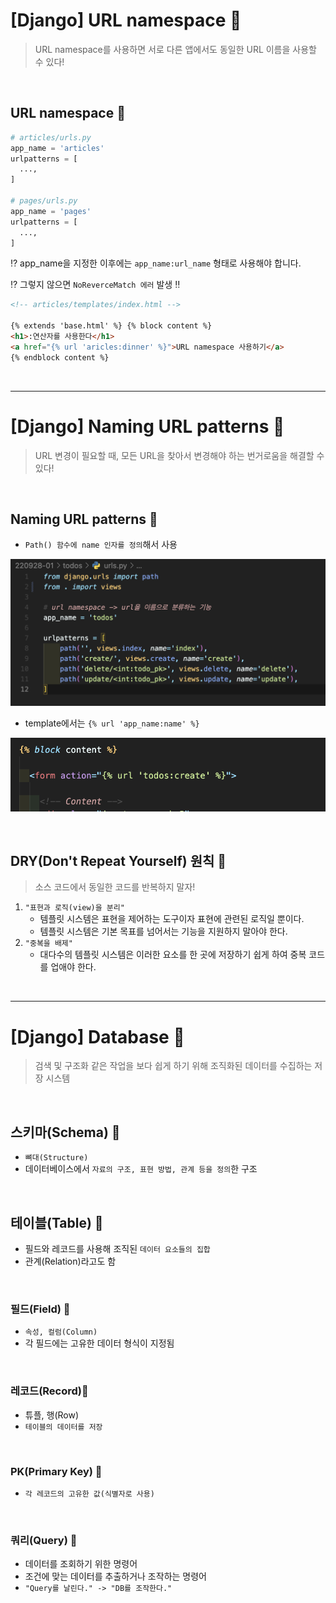 # [Django] URL namespace 📝

> URL namespace를 사용하면 서로 다른 앱에서도 동일한 URL 이름을 사용할 수 있다!

<br />

## **URL namespace 💭**

```python
# articles/urls.py
app_name = 'articles'
urlpatterns = [
  ...,
]

# pages/urls.py
app_name = 'pages'
urlpatterns = [
  ...,
]
```

⁉ app_name을 지정한 이후에는 `app_name:url_name` 형태로 사용해야 합니다.

⁉️ 그렇지 않으면 `NoReverceMatch 에러` 발생 ‼️

```html
<!-- articles/templates/index.html -->

{% extends 'base.html' %} {% block content %}
<h1>:연산자를 사용한다</h1>
<a href="{% url 'aricles:dinner' %}">URL namespace 사용하기</a>
{% endblock content %}
```

<br />

---

# [Django] Naming URL patterns 📝

> URL 변경이 필요할 때, 모든 URL을 찾아서 변경해야 하는 번거로움을 해결할 수 있다!

<br />

## **Naming URL patterns 💭**

- `Path() 함수에 name 인자를 정의`해서 사용

![](./img/url_name-01.png)

- template에서는 `{% url 'app_name:name' %}`

![](./img/url_name-02.png)

<br />

## **DRY(Don't Repeat Yourself) 원칙 💭**

> 소스 코드에서 동일한 코드를 반복하지 말자!

1. `"표현과 로직(view)을 분리"`
   - 템플릿 시스템은 표현을 제어하는 도구이자 표현에 관련된 로직일 뿐이다.
   - 템플릿 시스템은 기본 목표를 넘어서는 기능을 지원하지 말아야 한다.
2. `"중복을 배제"`
   - 대다수의 템플릿 시스템은 이러한 요소를 한 곳에 저장하기 쉽게 하여 중복 코드를 업애야 한다.

<br />

---

# [Django] Database 📝

> 검색 및 구조화 같은 작업을 보다 쉽게 하기 위해 조직화된 데이터를 수집하는 저장 시스템

<br />

## **스키마(Schema) 💭**

- `뼈대(Structure)`
- 데이터베이스에서 `자료의 구조, 표현 방법, 관계 등을 정의`한 구조

<br />

## **테이블(Table) 💭**

- 필드와 레코드를 사용해 조직된 `데이터 요소들의 집합`
- 관계(Relation)라고도 함

<br />

### **필드(Field) 📙**

- `속성, 컬럼(Column)`
- 각 필드에는 고유한 데이터 형식이 지정됨

<br />

### **레코드(Record)📙**

- 튜플, 행(Row)
- `테이블의 데이터를 저장`

<br />

### **PK(Primary Key) 📙**

- `각 레코드의 고유한 값(식별자로 사용)`

<br />

### **쿼리(Query) 📙**

- 데이터를 조회하기 위한 명령어
- 조건에 맞는 데이터를 추출하거나 조작하는 명령어
- `"Query를 날린다." -> "DB를 조작한다."`
